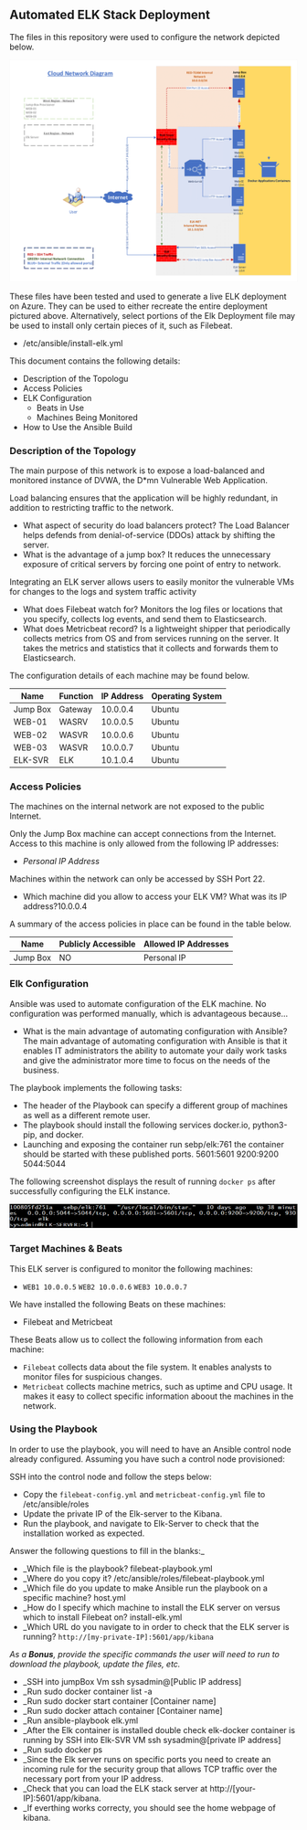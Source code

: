 ## Automated ELK Stack Deployment

The files in this repository were used to configure the network depicted below.

![TODO: Update the path with the name of your diagram](https://raw.githubusercontent.com/PercyGC/ELK-Stack-Project-1/Project/Images/Cloud_Network_Diagram.png)

These files have been tested and used to generate a live ELK deployment on Azure. They can be used to either recreate the entire deployment pictured above. Alternatively, select portions of the Elk Deployment file may be used to install only certain pieces of it, such as Filebeat.

  - /etc/ansible/install-elk.yml

This document contains the following details:
- Description of the Topologu
- Access Policies
- ELK Configuration
  - Beats in Use
  - Machines Being Monitored
- How to Use the Ansible Build


### Description of the Topology

The main purpose of this network is to expose a load-balanced and monitored instance of DVWA, the D*mn Vulnerable Web Application.

Load balancing ensures that the application will be highly redundant, in addition to restricting traffic to the network.
- What aspect of security do load balancers protect? The Load Balancer helps defends from denial-of-service (DDOs) attack by shifting the server. 
- What is the advantage of a jump box? It reduces the unnecessary exposure of critical servers by forcing one point of entry to network.

Integrating an ELK server allows users to easily monitor the vulnerable VMs for changes to the logs and system traffic activity
- What does Filebeat watch for? Monitors the log files or locations that you specify, collects log events, and send them to Elasticsearch.
- What does Metricbeat record? Is a lightweight shipper that periodically collects metrics from OS and from services running on the server. It takes the metrics and statistics that it collects and forwards them to Elasticsearch.

The configuration details of each machine may be found below.

| Name     | Function | IP Address | Operating System |
|----------|----------|------------|------------------|
| Jump Box | Gateway  | 10.0.0.4   | Ubuntu            |
| WEB-01     | WASRV         | 10.0.0.5           | Ubuntu                 |
| WEB-02     | WASVR         | 10.0.0.6           | Ubuntu                 |
| WEB-03     | WASVR         | 10.0.0.7           | Ubuntu                 |
| ELK-SVR     | ELK         | 10.1.0.4           | Ubuntu                 |

### Access Policies

The machines on the internal network are not exposed to the public Internet. 

Only the Jump Box machine can accept connections from the Internet. Access to this machine is only allowed from the following IP addresses:
- _Personal IP Address_

Machines within the network can only be accessed by SSH Port 22.
- Which machine did you allow to access your ELK VM? What was its IP address?10.0.0.4

A summary of the access policies in place can be found in the table below.

| Name     | Publicly Accessible | Allowed IP Addresses |
|----------|---------------------|----------------------|
| Jump Box | NO              | Personal IP    |

### Elk Configuration

Ansible was used to automate configuration of the ELK machine. No configuration was performed manually, which is advantageous because...
- What is the main advantage of automating configuration with Ansible? The main advantage of automating configuration with Ansible is that it enables IT administrators the ability to automate your daily work tasks and give the administrator more time to focus on the needs of the business.

The playbook implements the following tasks:
- The header of the Playbook can specify a different group of machines as well as a different remote user.
- The playbook should install the following services docker.io, python3-pip, and docker.
- Launching and exposing the container run sebp/elk:761 the container should be started with these published ports. 5601:5601 9200:9200 5044:5044

The following screenshot displays the result of running `docker ps` after successfully configuring the ELK instance.

![TODO: Update the path with the name of your screenshot of docker ps output](https://github.com/PercyGC/ELK-Stack-Project-1/blob/Project/Images/Docker%20Result.PNG)

### Target Machines & Beats
This ELK server is configured to monitor the following machines:
- `WEB1 10.0.0.5` `WEB2 10.0.0.6` `WEB3 10.0.0.7`

We have installed the following Beats on these machines:
- Filebeat and Metricbeat

These Beats allow us to collect the following information from each machine:
- `Filebeat` collects data about the file system. It enables analysts to monitor files for suspicious changes.
- `Metricbeat` collects machine metrics, such as uptime and CPU usage. It makes it easy to collect specific information aboout the machines in the network.
### Using the Playbook
In order to use the playbook, you will need to have an Ansible control node already configured. Assuming you have such a control node provisioned: 

SSH into the control node and follow the steps below:
- Copy the `filebeat-config.yml` and `metricbeat-config.yml` file to /etc/ansible/roles
- Update the private IP of the Elk-server to the Kibana.
- Run the playbook, and navigate to Elk-Server to check that the installation worked as expected.

Answer the following questions to fill in the blanks:_
- _Which file is the playbook? filebeat-playbook.yml
- _Where do you copy it? /etc/ansible/roles/filebeat-playbook.yml
- _Which file do you update to make Ansible run the playbook on a specific machine? host.yml 
- _How do I specify which machine to install the ELK server on versus which to install Filebeat on? install-elk.yml
- _Which URL do you navigate to in order to check that the ELK server is running? `http://[my-private-IP]:5601/app/kibana`

_As a **Bonus**, provide the specific commands the user will need to run to download the playbook, update the files, etc._

- _SSH into jumpBox Vm ssh sysadmin@[Public IP address]
- _Run sudo docker container list -a
- _Run sudo docker start container [Container name]
- _Run sudo docker attach container [Container name]
- _Run ansible-playbook elk.yml
- _After the Elk container is installed double check elk-docker container is running by SSH into Elk-SVR VM ssh sysadmin@[private IP address]
- _Run sudo docker ps
- _Since the Elk server runs on specific ports you need to create an incoming rule for the security group that allows TCP traffic over the necessary port from your IP address.
- _Check that you can load the ELK stack server at http://[your-IP]:5601/app/kibana.
- _If everthing works correcty, you should see the home webpage of kibana.
